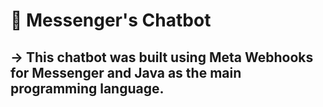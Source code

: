 <h1>
  🤖 Messenger's Chatbot
</h1>

<h2>
  -> This chatbot was built using Meta Webhooks for Messenger and Java as the main programming language.
</h2>
